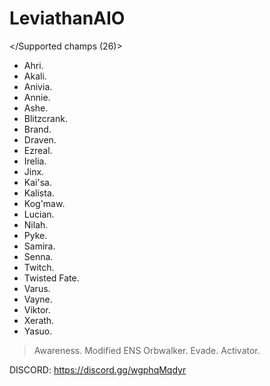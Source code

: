 # LeviathanAIO

</Supported champs (26)>
  - Ahri.
  - Akali.
  - Anivia.
  - Annie.
  - Ashe.
  - Blitzcrank.
  - Brand.
  - Draven.
  - Ezreal.
  - Irelia.
  - Jinx.
  - Kai'sa.
  - Kalista.
  - Kog'maw.
  - Lucian.
  - Nilah.
  - Pyke.
  - Samira.
  - Senna.
  - Twitch.
  - Twisted Fate.
  - Varus.
  - Vayne.
  - Viktor.
  - Xerath.
  - Yasuo.

> Awareness.
> Modified ENS Orbwalker.
> Evade.
> Activator.

DISCORD: https://discord.gg/wgphqMqdyr
